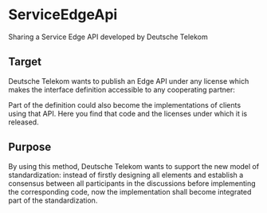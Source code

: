# ServiceEdgeApi
Sharing a Service Edge API developed by Deutsche Telekom

## Target

Deutsche Telekom wants to publish an Edge API under any license
which makes the interface definition accessible to any cooperating 
partner: 

Part of the definition could also become the implementations of 
clients using that API. Here you find that code and the licenses
under which it is released.

## Purpose
By using this method, Deutsche Telekom wants to support the new model 
of standardization: instead of firstly designing all elements and 
establish a consensus between all participants in the discussions 
before implementing the corresponding code, now the implementation 
shall become integrated part of the standardization. 
